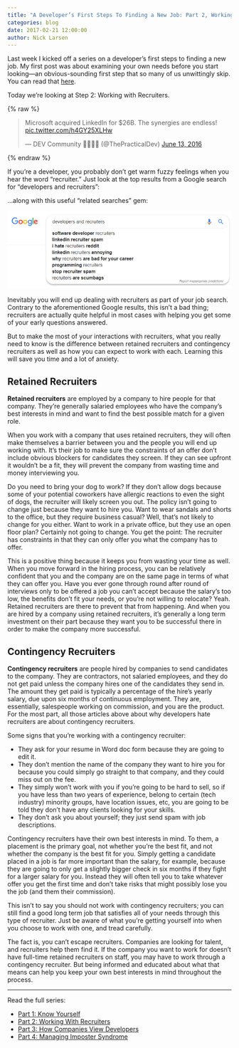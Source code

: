 ```yaml
---
title: "A Developer’s First Steps To Finding a New Job: Part 2, Working with Recruiters"
categories: blog
date: 2017-02-21 12:00:00
author: Nick Larsen
---
```


Last week I kicked off a series on a developer’s first steps to finding a new job. My first post was about examining your own needs before you start looking—an obvious-sounding first step that so many of us unwittingly skip. You can read that [here](/blog/a-developers-first-steps-to-finding-a-new-job-part-1-know-yourself/).

Today we’re looking at Step 2: Working with Recruiters.

{% raw %}
<blockquote class="twitter-tweet" data-lang="en"><p lang="en" dir="ltr">Microsoft acquired LinkedIn for $26B. The synergies are endless! <a href="https://t.co/h4GY25XLHw">pic.twitter.com/h4GY25XLHw</a></p>&mdash; DEV Community 👩‍💻👨‍💻 (@ThePracticalDev) <a href="https://twitter.com/ThePracticalDev/status/742343361483448320?ref_src=twsrc%5Etfw">June 13, 2016</a></blockquote>
<script async src="https://platform.twitter.com/widgets.js" charset="utf-8"></script>
{% endraw %}

If you’re a developer, you probably don’t get warm fuzzy feelings when you hear the word “recruiter.” Just look at the top results from a Google search for “developers and recruiters”:

…along with this useful “related searches” gem:

![Google related searches showing "recruiters are scumbags"](/img/devs-and-recruiters-related-searches.png)

Inevitably you will end up dealing with recruiters as part of your job search. Contrary to the aforementioned Google results, this isn’t a bad thing; recruiters are actually quite helpful in most cases with helping you get some of your early questions answered.

But to make the most of your interactions with recruiters, what you really need to know is the difference between retained recruiters and contingency recruiters as well as how you can expect to work with each. Learning this will save you time and a lot of anxiety.

## Retained Recruiters

**Retained recruiters** are employed by a company to hire people for that company. They’re generally salaried employees who have the company’s best interests in mind and want to find the best possible match for a given role.

When you work with a company that uses retained recruiters, they will often make themselves a barrier between you and the people you will end up working with. It’s their job to make sure the constraints of an offer don’t include obvious blockers for candidates they screen. If they can see upfront it wouldn’t be a fit, they will prevent the company from wasting time and money interviewing you.

Do you need to bring your dog to work? If they don’t allow dogs because some of your potential coworkers have allergic reactions to even the sight of dogs, the recruiter will likely screen you out. The policy isn’t going to change just because they want to hire you. Want to wear sandals and shorts to the office, but they require business casual? Well, that’s not likely to change for you either. Want to work in a private office, but they use an open floor plan? Certainly not going to change. You get the point: The recruiter has constraints in that they can only offer you what the company has to offer.

This is a positive thing because it keeps you from wasting your time as well. When you move forward in the hiring process, you can be relatively confident that you and the company are on the same page in terms of what they can offer you. Have you ever gone through round after round of interviews only to be offered a job you can’t accept because the salary’s too low, the benefits don’t fit your needs, or you’re not willing to relocate? Yeah. Retained recruiters are there to prevent that from happening. And when you are hired by a company using retained recruiters, it’s generally a long term investment on their part because they want you to be successful there in order to make the company more successful.

## Contingency Recruiters

**Contingency recruiters** are people hired by companies to send candidates to the company. They are contractors, not salaried employees, and they do not get paid unless the company hires one of the candidates they send in. The amount they get paid is typically a percentage of the hire’s yearly salary, due upon six months of continuous employment. They are, essentially, salespeople working on commission, and you are the product. For the most part, all those articles above about why developers hate recruiters are about contingency recruiters.

Some signs that you’re working with a contingency recruiter:

- They ask for your resume in Word doc form because they are going to edit it.
- They don’t mention the name of the company they want to hire you for because you could simply go straight to that company, and they could miss out on the fee.
- They simply won’t work with you if you’re going to be hard to sell, so if you have less than two years of experience, belong to certain (tech industry) minority groups, have location issues, etc, you are going to be told they don’t have any clients looking for your skills.
- They don’t ask you about yourself; they just send spam with job descriptions.

Contingency recruiters have their own best interests in mind. To them, a placement is the primary goal, not whether you’re the best fit, and not whether the company is the best fit for you. Simply getting a candidate placed in a job is far more important than the salary, for example, because they are going to only get a slightly bigger check in six months if they fight for a larger salary for you. Instead they will often tell you to take whatever offer you get the first time and don’t take risks that might possibly lose you the job (and them their commission).

This isn’t to say you should not work with contingency recruiters; you can still find a good long term job that satisfies all of your needs through this type of recruiter. Just be aware of what you’re getting yourself into when you choose to work with one, and tread carefully.

The fact is, you can’t escape recruiters. Companies are looking for talent, and recruiters help them find it. If the company you want to work for doesn’t have full-time retained recruiters on staff, you may have to work through a contingency recruiter. But being informed and educated about what that means can help you keep your own best interests in mind throughout the process.

---
Read the full series:

- [Part 1: Know Yourself](/blog/a-developers-first-steps-to-finding-a-new-job-part-1-know-yourself/)
- [Part 2: Working With Recruiters](/blog/a-developers-first-steps-to-finding-a-new-job-part-2-working-with-recruiters/)
- [Part 3: How Companies View Developers](/blog/a-developers-first-steps-to-finding-a-new-job-part-3-how-companies-view-developers/)
- [Part 4: Managing Imposter Syndrome](/blog/a-developers-first-steps-to-finding-a-new-job-part-4-managing-imposter-syndrome/)